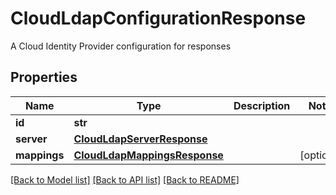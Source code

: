 # CloudLdapConfigurationResponse

A Cloud Identity Provider configuration for responses
## Properties
Name | Type | Description | Notes
------------ | ------------- | ------------- | -------------
**id** | **str** |  | 
**server** | [**CloudLdapServerResponse**](CloudLdapServerResponse.md) |  | 
**mappings** | [**CloudLdapMappingsResponse**](CloudLdapMappingsResponse.md) |  | [optional] 

[[Back to Model list]](../README.md#documentation-for-models) [[Back to API list]](../README.md#documentation-for-api-endpoints) [[Back to README]](../README.md)


